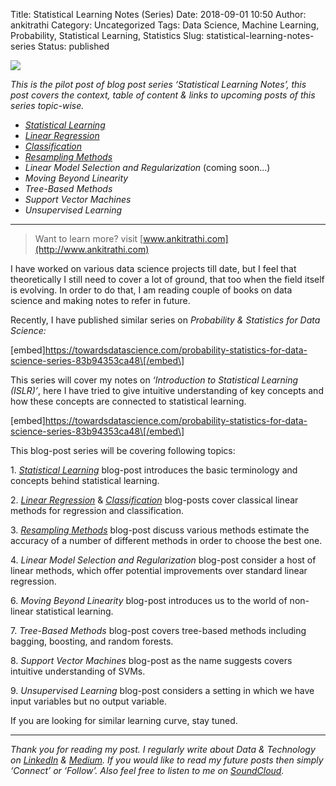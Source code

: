 Title: Statistical Learning Notes (Series)
Date: 2018-09-01 10:50
Author: ankitrathi
Category: Uncategorized
Tags: Data Science, Machine Learning, Probability, Statistical Learning, Statistics
Slug: statistical-learning-notes-series
Status: published

![](https://cdn-images-1.medium.com/max/1200/1*WODujPeyBhfUO3iki4tycg.png)

*This is the pilot post of blog post series ‘Statistical Learning Notes’, this post covers the context, table of content & links to upcoming posts of this series topic-wise.*

-   [*Statistical Learning*](https://medium.com/@rathi.ankit/statistical-learning-for-data-science-b61b263c1196)
-   [*Linear Regression*](https://medium.com/@rathi.ankit/linear-regression-for-statistical-learning-cb43593a3999)
-   [*Classification*](https://medium.com/@rathi.ankit/classification-statistical-learning-9b10bc4acd67)
-   [*Resampling Methods*](https://medium.com/@rathi.ankit/resampling-methods-statistical-learning-8c3da6fe6d24)
-   *Linear Model Selection and Regularization* (coming soon…)
-   *Moving Beyond Linearity*
-   *Tree-Based Methods*
-   *Support Vector Machines*
-   *Unsupervised Learning*

------------------------------------------------------------------------

> Want to learn more? visit [www.ankitrathi.com](http://www.ankitrathi.com)

I have worked on various data science projects till date, but I feel that theoretically I still need to cover a lot of ground, that too when the field itself is evolving. In order to do that, I am reading couple of books on data science and making notes to refer in future.

Recently, I have published similar series on *Probability & Statistics for Data Science:*

\[embed\]https://towardsdatascience.com/probability-statistics-for-data-science-series-83b94353ca48\[/embed\]

This series will cover my notes on *‘Introduction to Statistical Learning (ISLR)’*, here I have tried to give intuitive understanding of key concepts and how these concepts are connected to statistical learning.

\[embed\]https://towardsdatascience.com/probability-statistics-for-data-science-series-83b94353ca48\[/embed\]

This blog-post series will be covering following topics:

1\. [*Statistical Learning*](https://medium.com/@rathi.ankit/statistical-learning-for-data-science-b61b263c1196) blog-post introduces the basic terminology and concepts behind statistical learning.

2\. [*Linear Regression*](https://medium.com/@rathi.ankit/linear-regression-for-statistical-learning-cb43593a3999) & [*Classification*](https://medium.com/@rathi.ankit/classification-statistical-learning-9b10bc4acd67) blog-posts cover classical linear methods for regression and classification.

3\. [*Resampling Methods*](https://medium.com/@rathi.ankit/resampling-methods-statistical-learning-8c3da6fe6d24) blog-post discuss various methods estimate the accuracy of a number of different methods in order to choose the best one.

4\. *Linear Model Selection and Regularization* blog-post consider a host of linear methods, which offer potential improvements over standard linear regression.

6\. *Moving Beyond Linearity* blog-post introduces us to the world of non-linear statistical learning.

7\. *Tree-Based Methods* blog-post covers tree-based methods including bagging, boosting, and random forests.

8\. *Support Vector Machines* blog-post as the name suggests covers intuitive understanding of SVMs.

9\. *Unsupervised Learning* blog-post considers a setting in which we have input variables but no output variable.

If you are looking for similar learning curve, stay tuned.

------------------------------------------------------------------------

*Thank you for reading my post. I regularly write about Data & Technology on* [*LinkedIn*](https://www.linkedin.com/today/posts/ankitrathi) *&* [*Medium*](https://medium.com/@rathi.ankit)*. If you would like to read my future posts then simply ‘Connect’ or ‘Follow’. Also feel free to listen to me on* [*SoundCloud*](https://soundcloud.com/ankitrathi)*.*
